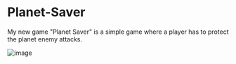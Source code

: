 # Planet-Saver
My new game "Planet Saver" is a simple game where a player has to protect the planet enemy attacks.

![image](https://github.com/dev-world-rohit/Planet-Saver/assets/136791205/8cb76eb9-2c83-47be-8fb7-4cc0325b8f1a)
